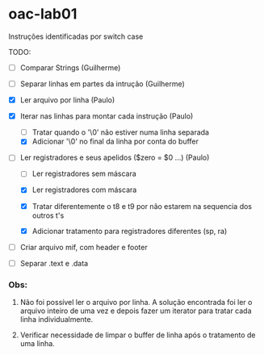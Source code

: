 # oac-lab01

Instruções identificadas por switch case


TODO:

- [ ] Comparar Strings (Guilherme)
- [ ] Separar linhas em partes da intrução (Guilherme)


- [x] Ler arquivo por linha (Paulo)
- [x] Iterar nas linhas para montar cada instrução (Paulo)
	- [ ] Tratar quando o '\0' não estiver numa linha separada
	- [x] Adicionar '\0' no final da linha por conta do buffer
- [ ] Ler registradores e seus apelidos ($zero = $0 ...) (Paulo)
	- [ ] Ler registradores sem máscara
	- [x] Ler registradores com máscara
	- [x] Tratar diferentemente o t8 e t9 por não estarem na sequencia dos outros t's
	- [x] Adicionar tratamento para registradores diferentes (sp, ra)


- [ ] Criar arquivo mif, com header e footer

- [ ] Separar .text e .data

### Obs:

1. Não foi possível ler o arquivo por linha. A solução encontrada foi ler o arquivo 
inteiro de uma vez e depois fazer um iterator para tratar cada linha individualmente.

2. Verificar necessidade de limpar o buffer de linha após o tratamento de uma linha.
